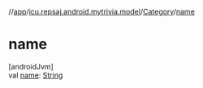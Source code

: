 //[app](../../../index.md)/[icu.repsaj.android.mytrivia.model](../index.md)/[Category](index.md)/[name](name.md)

# name

[androidJvm]\
val [name](name.md): [String](https://kotlinlang.org/api/latest/jvm/stdlib/kotlin/-string/index.html)
